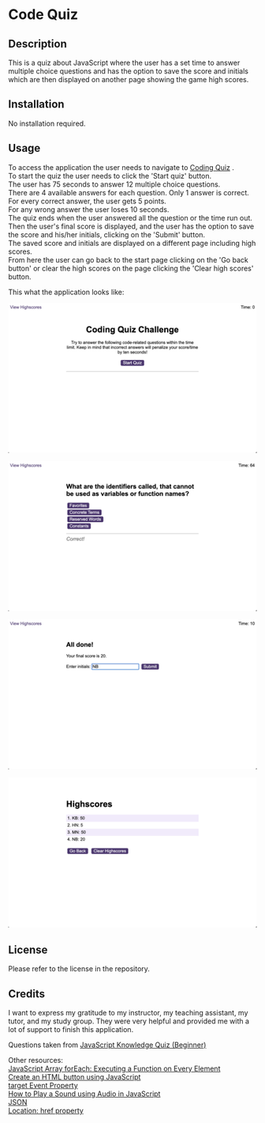 # Code Quiz

## Description

This is a quiz about JavaScript where the user has a set time to answer multiple choice questions and has the option to save the score and initials which are then displayed on another page showing the game high scores.

## Installation

No installation required.

## Usage

To access the application the user needs to navigate to [Coding Quiz](https://naike-b.github.io/Code-Quiz/index.html) .  
To start the quiz the user needs to click the 'Start quiz' button.  
The user has 75 seconds to answer 12 multiple choice questions.  
There are 4 available answers for each question. Only 1 answer is correct.  
For every correct answer, the user gets 5 points.  
For any wrong answer the user loses 10 seconds.  
The quiz ends when the user answered all the question or the time run out.  
Then the user's final score is displayed, and the user has the option to save the score and his/her initials, clicking on the 'Submit' button.  
The saved score and initials are displayed on a different page including high scores.  
From here the user can go back to the start page clicking on the 'Go back button' or clear the high scores on the page clicking the 'Clear high scores' button.  

This what the application looks like:

![Quiz start page](assets/images/quiz-start.png)

![Correct answer example](assets/images/quiz-correct.png)

![Submit initials page](assets/images/quiz-initials.png)

![Highscores page](assets/images/quiz-highscores.png)


## License
Please refer to the license in the repository.

## Credits

I want to express my gratitude to my instructor, my teaching assistant, my tutor, and my study group. They were very helpful and provided me with a lot of support to finish this application.

Questions taken from [JavaScript Knowledge Quiz (Beginner)](https://www.codeconquest.com/coding-quizzes/javascript-knowledge-quiz-beginner/)  

Other resources:  
[JavaScript Array forEach: Executing a Function on Every Element](https://www.javascripttutorial.net/javascript-array-foreach/)  
[Create an HTML button using JavaScript](https://sabe.io/blog/javascript-create-html-button)  
[target Event Property](https://www.w3schools.com/jsref/event_target.asp)  
[How to Play a Sound using Audio in JavaScript](https://sabe.io/blog/javascript-play-sound-audio)  
[JSON](https://developer.mozilla.org/en-US/docs/Web/JavaScript/Reference/Global_Objects/JSON)  
[Location: href property](https://developer.mozilla.org/en-US/docs/Web/API/Location/href)  